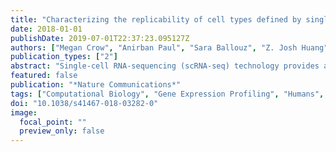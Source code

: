 ```yaml
---
title: "Characterizing the replicability of cell types defined by single cell RNA-sequencing data using MetaNeighbor"
date: 2018-01-01
publishDate: 2019-07-01T22:37:23.095127Z
authors: ["Megan Crow", "Anirban Paul", "Sara Ballouz", "Z. Josh Huang", "Jesse Gillis"]
publication_types: ["2"]
abstract: "Single-cell RNA-sequencing (scRNA-seq) technology provides a new avenue to discover and characterize cell types; however, the experiment-specific technical biases and analytic variability inherent to current pipelines may undermine its replicability. Meta-analysis is further hampered by the use of ad hoc naming conventions. Here we demonstrate our replication framework, MetaNeighbor, that quantifies the degree to which cell types replicate across datasets, and enables rapid identification of clusters with high similarity. We first measure the replicability of neuronal identity, comparing results across eight technically and biologically diverse datasets to define best practices for more complex assessments. We then apply this to novel interneuron subtypes, finding that 24/45 subtypes have evidence of replication, which enables the identification of robust candidate marker genes. Across tasks we find that large sets of variably expressed genes can identify replicable cell types with high accuracy, suggesting a general route forward for large-scale evaluation of scRNA-seq data."
featured: false
publication: "*Nature Communications*"
tags: ["Computational Biology", "Gene Expression Profiling", "Humans", "Neurons", "RNA", "Sequence Analysis", "RNA", "Single-Cell Analysis"]
doi: "10.1038/s41467-018-03282-0"
image:
  focal_point: ""
  preview_only: false
---
```


